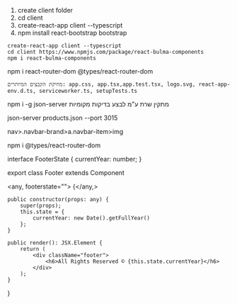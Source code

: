 1. create client folder
2. cd client
3. create-react-app client --typescript
4. npm install react-bootstrap bootstrap

```
create-react-app client --typescript
cd client https://www.npmjs.com/package/react-bulma-components
npm i react-bulma-components
```

npm i react-router-dom @types/react-router-dom

```
מחיקת הקבצים המיותרים: app.css, app.tsx,app.test.tsx, logo.svg, react-app-env.d.ts, serviceworker.ts, setupTests.ts
```

npm i -g json-server מתקין שרת ע"מ לבצע בדיקות מקומיות

json-server products.json --port 3015

nav>.navbar-brand>a.navbar-item>img 

<!-- npm install @material-ui/core npm install typeface-roboto --save npm install @material-ui/icons -->

 npm i @types/react-router-dom

interface FooterState { currentYear: number; }

export class Footer extends Component

<any, footerstate=""> {</any,>

```
public constructor(props: any) {
    super(props);
    this.state = {
        currentYear: new Date().getFullYear()
    };
}

public render(): JSX.Element {
    return (
        <div className="footer">
            <h6>All Rights Reserved © {this.state.currentYear}</h6>
        </div>
    );
}
```

}
